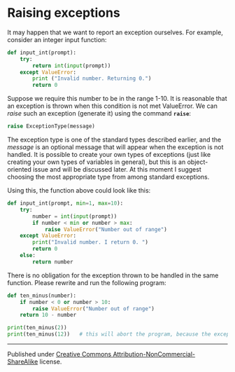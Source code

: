 # Raising exceptions

It may happen that we want to report an exception ourselves. For example, consider an integer input function:

```python
def input_int(prompt):
    try:
        return int(input(prompt))
    except ValueError:
        print ("Invalid number. Returning 0.")
        return 0
```
Suppose we require this number to be in the range 1-10. It is reasonable that an exception is thrown when this condition is not met ValueError. We can *raise* such an exception (generate it) using the command **`raise`**:

```python
raise ExceptionType(message)
```
The exception type is one of the standard types described earlier, and the *message* is an optional message that will appear when the exception is not handled. It is possible to create your own types of exceptions (just like creating your own types of variables in general), but this is an object-oriented issue and will be discussed later. At this moment I suggest choosing the most appropriate type from among standard exceptions.

Using this, the function above could look like this:

```python
def input_int(prompt, min=1, max=10):
    try:
        number = int(input(prompt))
        if number < min or number > max:
            raise ValueError("Number out of range")
    except ValueError:
        print("Invalid number. I return 0. ")
        return 0
    else:
        return number
```
There is no obligation for the exception thrown to be handled in the same function. Please rewrite and run the following program:

```python
def ten_minus(number):
    if number < 0 or number > 10:
        raise ValueError("Number out of range")
    return 10 - number

print(ten_minus(2))
print(ten_minus(12))   # this will abort the program, because the exception is not cought
```


<hr />
<p id="copyright">Published under <a class="external" rel="nofollow" href="https://creativecommons.org/licenses/by-nc-sa/4.0/">Creative Commons Attribution-NonCommercial-ShareAlike</a> license.</p>